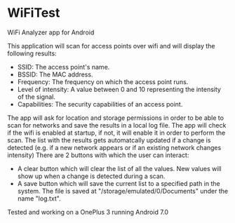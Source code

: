 # WiFiTest
WiFi Analyzer app for Android

This application will scan for access points over wifi and will display the following results:
  - SSID: The access point's name.
  - BSSID: The MAC address.
  - Frequency: The frequency on which the access point runs.
  - Level of intensity: A value between 0 and 10 representing the intensity of the signal.
  - Capabilities: The security capabilities of an access point.

The app will ask for location and storage permissions in order to be able to scan for networks and save the results in a local log file.
The app will check if the wifi is enabled at startup, if not, it will enable it in order to perform the scan. 
The list with the results gets automatcally updated if a change is detected (e.g. if a new network appears or if an existing network changes intensity)
There are 2 buttons with which the user can interact: 
  - A clear button which will clear the list of all the values. 
    New values will show up when a change is detected during a scan.
  - A save button which will save the current list to a specified path in the system.
    The file is saved at "/storage/emulated/0/Documents" under the name "log.txt".

Tested and working on a OnePlus 3 running Android 7.0
